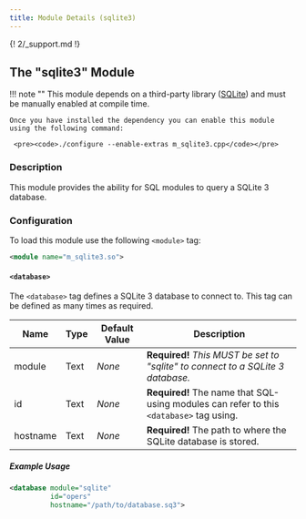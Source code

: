 ```yaml
---
title: Module Details (sqlite3)
---
```


{! 2/_support.md !}

## The "sqlite3" Module

!!! note ""
    This module depends on a third-party library ([SQLite](https://www.sqlite.org/index.html)) and must be manually enabled at compile time.

    Once you have installed the dependency you can enable this module using the following command:

     <pre><code>./configure --enable-extras m_sqlite3.cpp</code></pre>

### Description

This module provides the ability for SQL modules to query a SQLite 3 database.

### Configuration

To load this module use the following `<module>` tag:

```xml
<module name="m_sqlite3.so">
```

#### `<database>`

The `<database>` tag defines a SQLite 3 database to connect to. This tag can be defined as many times as required.

Name     | Type   | Default Value | Description
-------- | ------ | ------------- | -----------
module   | Text   | *None*        | **Required!** *This MUST be set to "sqlite" to connect to a SQLite 3 database.*
id       | Text   | *None*        | **Required!** The name that SQL-using modules can refer to this `<database>` tag using.
hostname | Text   | *None*        | **Required!** The path to where the SQLite database is stored.

##### Example Usage

```xml
<database module="sqlite"
          id="opers"
          hostname="/path/to/database.sq3">
```
